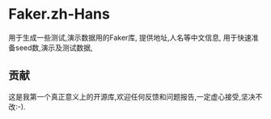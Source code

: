 # Faker.zh-Hans
用于生成一些测试,演示数据用的Faker库, 提供地址,人名等中文信息, 用于快速准备seed数,演示及测试数据,



贡献
------------------------------------------------
这是我第一个真正意义上的开源库,欢迎任何反馈和问题报告,一定虚心接受,坚决不改:-).
